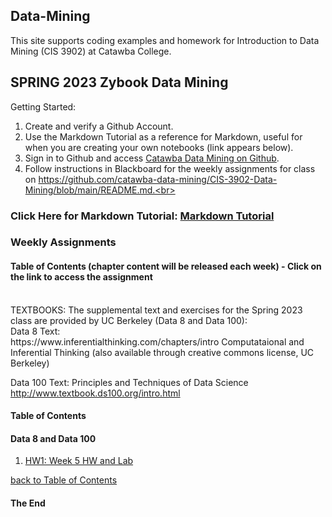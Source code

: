## Data-Mining
This site supports coding examples and homework for Introduction to Data Mining (CIS 3902) at Catawba College.<br>

## SPRING 2023 Zybook Data Mining

Getting Started:<br>
1.  Create and verify a Github Account.<br>
2.  Use the Markdown Tutorial as a reference for Markdown, useful for when you are creating your own notebooks (link appears below).
3.  Sign in to Github and access <a href="https://github.com/catawba-data-mining/CIS-3902-Data-Mining/blob/main/README.md">Catawba Data Mining on Github</a>.<br>
4.  Follow instructions in Blackboard for the weekly assignments for class on https://github.com/catawba-data-mining/CIS-3902-Data-Mining/blob/main/README.md.<br>

### Click Here for Markdown Tutorial: <a href="https://agea.github.io/tutorial.md/">Markdown Tutorial</a>

<a name="tocb"></a>
### Weekly Assignments
#### Table of Contents  (chapter content will be released each week) - Click on the link to access the assignment<br>
<br>
TEXTBOOKS:  The supplemental text and exercises for the Spring 2023 class are provided by UC Berkeley (Data 8 and Data 100):  
<br>
Data 8 Text: <br>
https://www.inferentialthinking.com/chapters/intro
Computataional and Inferential Thinking (also available through creative commons license, UC Berkeley)

Data 100 Text:
Principles and Techniques of Data Science
http://www.textbook.ds100.org/intro.html


<a name="toc"></a>
#### Table of Contents <br>
#### Data 8 and Data 100<br>
1. <a href="https://github.com/catawba-data-mining/CIS-3902-Data-Mining/blob/main/chapter1_homework1_lab.ipynb">HW1: Week 5 HW and Lab</a>

[ back to Table of Contents](#toc)
<br>

#### The End
